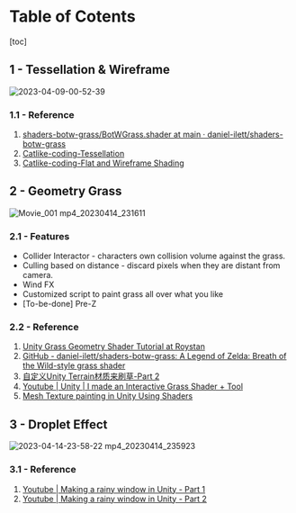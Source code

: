 # Table of Cotents

[toc]

## 1 - Tessellation & Wireframe 

![2023-04-09-00-52-39](https://user-images.githubusercontent.com/79186991/230733377-5270dc49-1dab-4f82-9dc3-2bbf4087a013.gif)

### 1.1 - Reference

1. [shaders-botw-grass/BotWGrass.shader at main · daniel-ilett/shaders-botw-grass](https://github.com/daniel-ilett/shaders-botw-grass/blob/main/Assets/Shaders/BotWGrass.shader)  
2. [Catlike-coding-Tessellation](https://catlikecoding.com/unity/tutorials/advanced-rendering/tessellation/)  
3. [Catlike-coding-Flat and Wireframe Shading](https://catlikecoding.com/unity/tutorials/advanced-rendering/flat-and-wireframe-shading/)

## 2 - Geometry Grass

![Movie_001 mp4_20230414_231611](https://user-images.githubusercontent.com/79186991/232084887-e96e8136-25ef-41df-96d8-51203b39a56e.gif)

### 2.1 - Features

- Collider Interactor - characters own collision volume against the grass.
- Culling based on distance - discard pixels when they are distant from camera.
- Wind FX
- Customized script to paint grass all over what you like
- [To-be-done] Pre-Z

### 2.2 - Reference

1. [Unity Grass Geometry Shader Tutorial at Roystan](https://roystan.net/articles/grass-shader/) 
2. [GitHub - daniel-ilett/shaders-botw-grass: A Legend of Zelda: Breath of the Wild-style grass shader](https://github.com/daniel-ilett/shaders-botw-grass) 
3. [自定义Unity Terrain材质来刷草-Part 2](https://zhuanlan.zhihu.com/p/437102341) 
4. [Youtube | Unity | I made an Interactive Grass Shader + Tool](https://www.youtube.com/watch?v=xKJHL8nQiuM) 
5. [Mesh Texture painting in Unity Using Shaders](https://shahriyarshahrabi.medium.com/mesh-texture-painting-in-unity-using-shaders-8eb7fc31221c) 

## 3 - Droplet Effect 

![2023-04-14-23-58-22 mp4_20230414_235923](https://user-images.githubusercontent.com/79186991/232098318-356d769a-4ef7-4e9c-9a6a-3f485213374a.gif)

### 3.1 - Reference 

1. [Youtube | Making a rainy window in Unity - Part 1](https://www.youtube.com/watch?v=EBrAdahFtuo&t=2077s) 
2. [Youtube | Making a rainy window in Unity - Part 2](https://www.youtube.com/watch?v=0flY11lVCwY&t=17s) 

